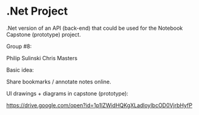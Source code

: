 # .Net Project

.Net version of an API (back-end) that could be used for the Notebook Capstone (prototype) project.

Group #8:

Philip Sulinski
Chris Masters

Basic idea:

Share bookmarks / annotate notes online.

UI drawings + diagrams in capstone (prototype):

https://drive.google.com/open?id=1p1lZWidHQKgXLadloyIbcOD0VjrbHyfP
